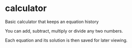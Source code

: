 # calculator
Basic calculator that keeps an equation history

You can add, subtract, multiply or divide any two numbers. 

Each equation and its solution is then saved for later viewing.
